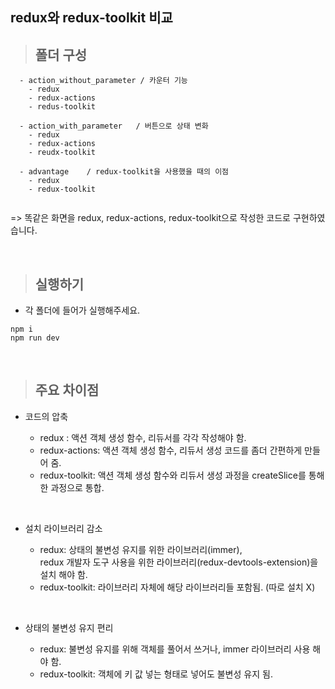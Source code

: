 ## redux와 redux-toolkit 비교

> ## 폴더 구성
```
  - action_without_parameter / 카운터 기능
    - redux
    - redux-actions
    - redus-toolkit 
    
  - action_with_parameter   / 버튼으로 상태 변화
    - redux
    - redux-actions
    - reudx-toolkit
   
  - advantage    / redux-toolkit을 사용했을 때의 이점
    - redux
    - redux-toolkit
    
 ```
 => 똑같은 화면을 redux, redux-actions, redux-toolkit으로 작성한 코드로 구현하였습니다.
 
   
 <br />
 
 > ## 실행하기
 
 - 각 폴더에 들어가 실행해주세요.
 
 ```
 npm i
 npm run dev
 ```
 
 <br />
 
 > ## 주요 차이점
 
 - 코드의 압축
 
    - redux : 액션 객체 생성 함수, 리듀서를 각각 작성해야 함.
    - redux-actions: 액션 객체 생성 함수, 리듀서 생성 코드를 좀더 간편하게 만들어 줌.
    - redux-toolkit: 액션 객체 생성 함수와 리듀서 생성 과정을 createSlice를 통해 한 과정으로 통합.
  
  <br />
  
 - 설치 라이브러리 감소
  
   - redux: 상태의 불변성 유지를 위한 라이브러리(immer), <br/>
     redux 개발자 도구 사용을 위한 라이브러리(redux-devtools-extension)을 설치 해야 함.
   - redux-toolkit: 라이브러리 자체에 해당 라이브러리들 포함됨. (따로 설치 X)
  
  <br />
  
 - 상태의 불변성 유지 편리
  
   - redux: 불변성 유지를 위해 객체를 풀어서 쓰거나, immer 라이브러리 사용 해야 함. 
   - redux-toolkit: 객체에 키 값 넣는 형태로 넣어도 불변성 유지 됨.
 
